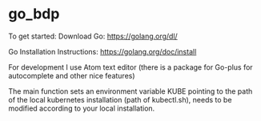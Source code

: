 # go_bdp

To get started:
Download Go: https://golang.org/dl/

Go Installation Instructions: https://golang.org/doc/install

For development I use Atom text editor (there is a package for Go-plus for autocomplete and other nice features)

The main function sets an environment variable KUBE pointing to the path of the local kubernetes installation (path of kubectl.sh), 
needs to be modified according to your local installation.
